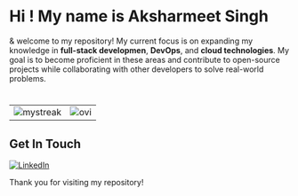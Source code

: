 #  Hi ! My name is Aksharmeet Singh
& welcome to my repository!
My current focus is on expanding my knowledge in **full-stack developmen**, **DevOps**, and **cloud technologies**. 
My goal is to become proficient in these areas and contribute to open-source projects while collaborating with other developers to solve real-world problems.

#
<table cellpadding="0">
  <tr>
    <td valign="center" >
<img src="https://github-readme-streak-stats.herokuapp.com/?user=aksharmeet&theme=tokyonight" alt="mystreak"/>
    </td>
    <td valign="center" >
      <img src="https://github-readme-stats.vercel.app/api/top-langs?username=aksharmeet&show_icons=true&locale=en&layout=compact&theme=chartreuse-dark" alt="ovi" />
    </td>
     </tr>
  </table>

<!-- followers and profile views
<table cellpadding="0">
  <tr>
    <td valign="center" >
<img alt="GitHub" src="https://img.shields.io/badge/dynamic/json?logo=github&label=GitHub+Followers&labelColor=282c34&color=181717&query=%24.data.totalSubs&url=https%3A%2F%2Fapi.spencerwoo.com%2Fsubstats%2F%3Fsource%3Dgithub%26queryKey%3Daksharmeet&longCache=true"/></td>
     <td valign="center"><img src="https://komarev.com/ghpvc/?username=aksharmeet&color=brightgreen" alt="watching_count" /></td>
  </tr> -->
  </table>

## Get In Touch

<!-- Linkedin -->

<a href="https://www.linkedin.com/in/aksharmeet-singh-9869a6175/" target="_blank"><img src="https://img.shields.io/badge/LinkedIn-%230077B5.svg?&style=flat-square&logo=linkedin&logoColor=white" alt="LinkedIn"></a>


Thank you for visiting my repository!

